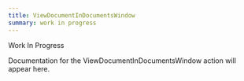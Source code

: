 ```yaml
---
title: ViewDocumentInDocumentsWindow
summary: work in progress
---
```


Work In Progress

Documentation for the ViewDocumentInDocumentsWindow action will appear here.
